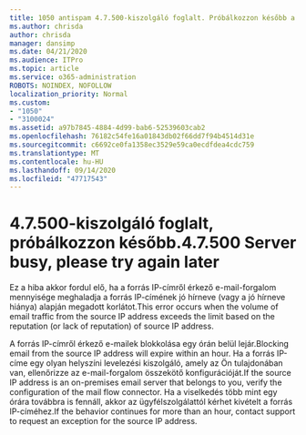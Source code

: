 ```yaml
---
title: 1050 antispam 4.7.500-kiszolgáló foglalt. Próbálkozzon később a [XXX.XXX.XXX.XXX]
ms.author: chrisda
author: chrisda
manager: dansimp
ms.date: 04/21/2020
ms.audience: ITPro
ms.topic: article
ms.service: o365-administration
ROBOTS: NOINDEX, NOFOLLOW
localization_priority: Normal
ms.custom:
- "1050"
- "3100024"
ms.assetid: a97b7845-4884-4d99-bab6-52539603cab2
ms.openlocfilehash: 76182c54fe16a01843db02f66dd7f94b4514d31e
ms.sourcegitcommit: c6692ce0fa1358ec3529e59ca0ecdfdea4cdc759
ms.translationtype: MT
ms.contentlocale: hu-HU
ms.lasthandoff: 09/14/2020
ms.locfileid: "47717543"
---
```

# <a name="47500-server-busy-please-try-again-later"></a><span data-ttu-id="6d714-103">4.7.500-kiszolgáló foglalt, próbálkozzon később.</span><span class="sxs-lookup"><span data-stu-id="6d714-103">4.7.500 Server busy, please try again later</span></span>

<span data-ttu-id="6d714-104">Ez a hiba akkor fordul elő, ha a forrás IP-címről érkező e-mail-forgalom mennyisége meghaladja a forrás IP-címének jó hírneve (vagy a jó hírneve hiánya) alapján megadott korlátot.</span><span class="sxs-lookup"><span data-stu-id="6d714-104">This error occurs when the volume of email traffic from the source IP address exceeds the limit based on the reputation (or lack of reputation) of source IP address.</span></span>

<span data-ttu-id="6d714-105">A forrás IP-címről érkező e-mailek blokkolása egy órán belül lejár.</span><span class="sxs-lookup"><span data-stu-id="6d714-105">Blocking email from the source IP address will expire within an hour.</span></span> <span data-ttu-id="6d714-106">Ha a forrás IP-címe egy olyan helyszíni levelezési kiszolgáló, amely az Ön tulajdonában van, ellenőrizze az e-mail-forgalom összekötő konfigurációját.</span><span class="sxs-lookup"><span data-stu-id="6d714-106">If the source IP address is an on-premises email server that belongs to you, verify the configuration of the mail flow connector.</span></span> <span data-ttu-id="6d714-107">Ha a viselkedés több mint egy órára továbbra is fennáll, akkor az ügyfélszolgálattól kérhet kivételt a forrás IP-címéhez.</span><span class="sxs-lookup"><span data-stu-id="6d714-107">If the behavior continues for more than an hour, contact support to request an exception for the source IP address.</span></span>
